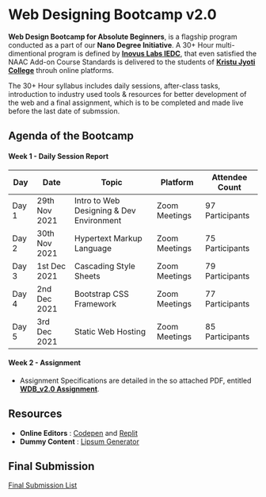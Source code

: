 # Web Designing Bootcamp v2.0
**Web Design Bootcamp for Absolute Beginners**, is a flagship program conducted as a part of our **Nano Degree Initiative**. A 30+ Hour multi-dimentional program is defined by **[Inovus Labs IEDC](https://inovuslabs.org)**, that even satisfied the NAAC Add-on Course Standards is delivered to the students of **[Kristu Jyoti College](https://kristujyoticollege.com)** throuh online platforms.

The 30+ Hour syllabus includes daily sessions, after-class tasks, introduction to industry used tools & resources for better development of the web and a final assignment, which is to be completed and made live before the last date of submssion.

## Agenda of the Bootcamp

#### Week 1 - Daily Session Report
| Day | Date | Topic | Platform | Attendee Count |
| --- | --- | --- | --- | --- |
| Day 1 | 29th Nov 2021 | Intro to Web Designing & Dev Environment | Zoom Meetings | 97 Participants |
| Day 2 | 30th Nov 2021 | Hypertext Markup Language | Zoom Meetings | 75 Participants |
| Day 3 | 1st Dec 2021 | Cascading Style Sheets | Zoom Meetings | 79 Participants |
| Day 4 | 2nd Dec 2021 | Bootstrap CSS Framework | Zoom Meetings | 77 Participants |
| Day 5 | 3rd Dec 2021 | Static Web Hosting | Zoom Meetings | 85 Participants |

#### Week 2 - Assignment
- Assignment Specifications are detailed in the so attached PDF, entitled [**WDB_v2.0 Assignment**](https://github.com/inovus-labs/webdevbootcamp-v2.0/blob/c6706f23aa5ef2cc78fef29e4824bcf6dceb655c/WDB_v2.0%20Assignment.pdf).

## Resources

- **Online Editors** : [Codepen](http://codepen.io/) and [Replit](https://replit.com/~)
- **Dummy Content** : [Lipsum Generator](https://www.lipsum.com/)

## Final Submission

[Final Submission List](https://github.com/inovus-labs/webdevbootcamp-v2.0/blob/050c398db6177073d06df63feb3b65d71bbe5292/Final_Submission.md)
